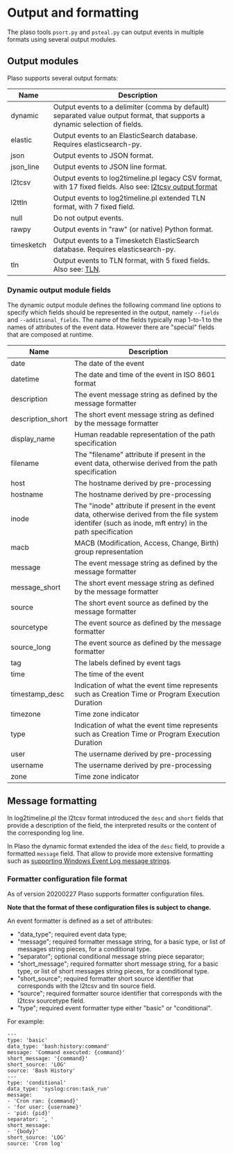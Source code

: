 # Output and formatting

The plaso tools `psort.py` and `psteal.py` can output events in multiple
formats using several output modules.

## Output modules

Plaso supports several output formats:

Name | Description
--- | ---
dynamic | Output events to a delimiter (comma by default) separated value output format, that supports a dynamic selection of fields.
elastic | Output events to an ElasticSearch database. Requires elasticsearch-py.
json | Output events to JSON format.
json_line | Output events to JSON line format.
l2tcsv | Output events to log2timeline.pl legacy CSV format, with 17 fixed fields. Also see: [l2tcsv output format](Output-format-l2tcsv.md)
l2ttln | Output events to log2timeline.pl extended TLN format, with 7 fixed field. | delimited output. Also see: [TLN](https://forensicswiki.xyz/wiki/index.php?title=TLN).
null | Do not output events.
rawpy | Output events in "raw" (or native) Python format.
timesketch | Output events to a Timesketch ElasticSearch database. Requires elasticsearch-py.
tln | Output events to TLN format, with 5 fixed fields. Also see: [TLN](https://forensicswiki.xyz/wiki/index.php?title=TLN).

### Dynamic output module fields

The dynamic output module defines the following command line options to specify
which fields should be represented in the output, namely `--fields` and
`--additional_fields`. The name of the fields typically map 1-to-1 to the names
of attributes of the event data. However there are "special" fields that are
composed at runtime.

Name | Description
--- | ---
date | The date of the event
datetime | The date and time of the event in ISO 8601 format
description | The event message string as defined by the message formatter
description_short | The short event message string as defined by the message formatter
display_name | Human readable representation of the path specification
filename | The "filename" attribute if present in the event data, otherwise derived from the path specification
host | The hostname derived by pre-processing
hostname | The hostname derived by pre-processing
inode | The "inode" attribute if present in the event data, otherwise derived from the file system identifer (such as inode, mft entry) in the path specification
macb | MACB (Modification, Access, Change, Birth) group representation
message | The event message string as defined by the message formatter
message_short | The short event message string as defined by the message formatter
source | The short event source as defined by the message formatter
sourcetype | The event source as defined by the message formatter
source_long | The event source as defined by the message formatter
tag | The labels defined by event tags
time | The time of the event
timestamp_desc | Indication of what the event time represents such as Creation Time or Program Execution Duration
timezone | Time zone indicator
type | Indication of what the event time represents such as Creation Time or Program Execution Duration
user | The username derived by pre-processing
username | The username derived by pre-processing
zone | Time zone indicator

## Message formatting

In log2timeline.pl the l2tcsv format introduced the `desc` and `short` fields
that provide a description of the field, the interpreted results or the content
of the corresponding log line.

In Plaso the dynamic format extended the idea of the `desc` field, to provide
a formatted `message` field. That allow to provide more extensive formatting
such as [supporting Windows Event Log message strings](http://blog.kiddaland.net/2015/04/windows-event-log-message-strings.html).

### Formatter configuration file format

As of version 20200227 Plaso supports formatter configuration files.

**Note that the format of these configuration files is subject to change.**

An event formatter is defined as a set of attributes:

* "data_type"; required event data type;
* "message"; required formatter message string, for a basic type, or list of messages string pieces, for a conditional type.
* "separator"; optional conditional message string piece separator;
* "short_message"; required formatter short message string, for a basic type, or list of short messages string pieces, for a conditional type.
* "short_source"; required formatter short source identifier that corresponds with the l2tcsv and tln source field.
* "source"; required formatter source identifier that corresponds with the l2tcsv sourcetype field.
* "type"; required event formatter type either "basic" or "conditional".

For example:

```
---
type: 'basic'
data_type: 'bash:history:command'
message: 'Command executed: {command}'
short_message: '{command}'
short_source: 'LOG'
source: 'Bash History'
---
type: 'conditional'
data_type: 'syslog:cron:task_run'
message:
- 'Cron ran: {command}'
- 'for user: {username}'
- 'pid: {pid}'
separator: ', '
short_message:
- '{body}'
short_source: 'LOG'
source: 'Cron log'
```
